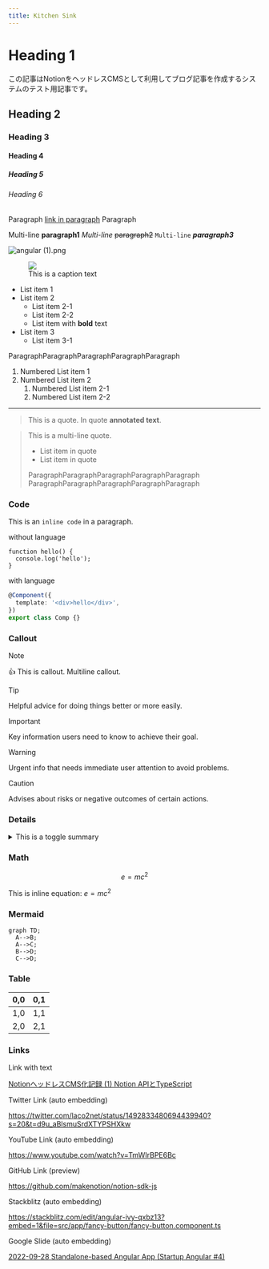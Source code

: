 ```yaml
---
title: Kitchen Sink
---
```


# Heading 1

この記事はNotionをヘッドレスCMSとして利用してブログ記事を作成するシステムのテスト用記事です。

## Heading 2

### Heading 3

#### Heading 4

##### Heading 5

###### Heading 6

Paragraph [link in paragraph](https://www.google.com) Paragraph

Multi-line **paragraph1**
_Multi-line_ ~~paragraph2~~
`Multi-line` **_paragraph3_**

![angular (1).png](https://placehold.co/600x400)

<figure>
  <img src="https://placehold.co/600x400">
  <figcaption>This is a caption text</figcaption>
</figure>

- List item 1
- List item 2
  - List item 2-1
  - List item 2-2
  - List item with **bold** text
- List item 3
  - List item 3-1

ParagraphParagraphParagraphParagraphParagraph

1. Numbered List item 1
2. Numbered List item 2
   1. Numbered List item 2-1
   2. Numbered List item 2-2

---

> This is a quote. In quote **annotated text**.

> This is a multi-line quote.
>
> - List item in quote
> - List item in quote
>
> ParagraphParagraphParagraphParagraphParagraph
> ParagraphParagraphParagraphParagraphParagraph

### Code

This is an `inline code` in a paragraph.

without language

```
function hello() {
  console.log('hello');
}
```

with language

```ts
@Component({
  template: '<div>hello</div>',
})
export class Comp {}
```

### Callout

<div class="callout">

> [!NOTE]
> :+1: This is callout.
> Multiline callout.

> [!TIP]
> Helpful advice for doing things better or more easily.

> [!IMPORTANT]
> Key information users need to know to achieve their goal.

> [!WARNING]
> Urgent info that needs immediate user attention to avoid problems.

> [!CAUTION]
> Advises about risks or negative outcomes of certain actions.

</div>

### Details

<details>

<summary> This is a toggle summary </summary>

### Inner toggle

Here is the _inner toggle._
Image in toggle
![](https://placehold.co/600x400)

</details>

### Math

$$
e=mc^2
$$

This is inline equation: $e=mc^2$

### Mermaid

```mermaid
graph TD;
  A-->B;
  A-->C;
  B-->D;
  C-->D;
```

### Table

| 0,0 | 0,1 |
| --- | --- |
| 1,0 | 1,1 |
| 2,0 | 2,1 |

### Links

Link with text

[NotionヘッドレスCMS化記録 (1) Notion APIとTypeScript](https://blog.lacolaco.net/2022/02/notion-headless-cms-1/)

Twitter Link (auto embedding)

https://twitter.com/laco2net/status/1492833480694439940?s=20&t=d9u_aBlsmuSrdXTYPSHXkw

YouTube Link (auto embedding)

https://www.youtube.com/watch?v=TmWIrBPE6Bc

GitHub Link (preview)

https://github.com/makenotion/notion-sdk-js

Stackblitz (auto embedding)

https://stackblitz.com/edit/angular-ivy-qxbz13?embed=1&file=src/app/fancy-button/fancy-button.component.ts

Google Slide (auto embedding)

[2022-09-28 Standalone-based Angular App (Startup Angular #4)](https://docs.google.com/presentation/d/e/2PACX-1vRI8Y64QSxw7obQQ_B6Zztyf6NvumARR2t6rWDLpipqcXfBeSssi63dsut3PUCQyUeLj6chqlO7ODOT/pub)
